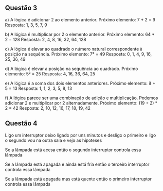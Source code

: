 ## Questão 3
a) A lógica é adicionar 2 ao elemento anterior.
  Próximo elemento: 7 + 2 = 9
  Resposta: 1, 3, 5, 7, 9

  b) A lógica é multiplicar por 2 o elemento anterior.
  Próximo elemento: 64 * 2 = 128
  Resposta: 2, 4, 8, 16, 32, 64, 128

  c) A lógica é elevar ao quadrado o número natural correspondente à posição na sequência.
  Próximo elemento: 7² = 49
  Resposta: 0, 1, 4, 9, 16, 25, 36, 49

  d) A lógica é elevar a posição na sequência ao quadrado.
  Próximo elemento: 5² = 25
  Resposta: 4, 16, 36, 64, 25

  e) A lógica é a soma dos dois elementos anteriores.
  Próximo elemento: 8 + 5 = 13
  Resposta: 1, 1, 2, 3, 5, 8, 13

  f) A lógica parece ser uma combinação de adição e multiplicação. Podemos adicionar 2 e multiplicar por 2 alternadamente.
  Próximo elemento: (19 + 2) * 2 = 42
  Resposta: 2, 10, 12, 16, 17, 18, 19, 42



## Questão 4
  Ligo um interruptor deixo ligado por uns minutos e desligo o primeiro e ligo o segundo
  vou na outra sala e vejo as hipoteses

  Se a lâmpada está acesa então o segundo interruptor controla essa lâmpada
  
  Se a lâmpada está apagada e ainda está fria então o terceiro interruptor controla essa lâmpada
  
  Se a lâmpada está apagada mas está quente então o primeiro interruptor controla essa lâmpada

